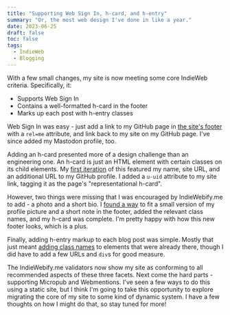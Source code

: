 ```yaml
---
title: "Supporting Web Sign In, h-card, and h-entry"
summary: "Or, the most web design I've done in like a year."
date: 2023-06-25
draft: false
toc: false
tags:
  - IndieWeb
  - Blogging
---
```

With a few small changes, my site is now meeting some core IndieWeb criteria.  Specifically, it:

* Supports Web Sign In
* Contains a well-formatted h-card in the footer
* Marks up each post with h-entry classes

Web Sign In was easy - just add a link to my GitHub page in [the site's footer](https://github.com/mleone10/blog/commit/c5bf5489c52aa9a1fc3a939e7e867ea6bc95e748#diff-600598ff82d9d72e642b72196d69d7311e20d4ff372c88b2c94021afa844408eR37) with a `rel=me` attribute, and link back to my site on my GitHub page.  I've since added my Mastodon profile, too.

Adding an h-card presented more of a design challenge than an engineering one.  An h-card is just an HTML element with certain classes on its child elements.  My [first iteration](https://github.com/mleone10/blog/commit/77bf619921ac5a60c1cac47db8f410e0d2146fb5#diff-600598ff82d9d72e642b72196d69d7311e20d4ff372c88b2c94021afa844408eR36) of this featured my name, site URL, and an additional URL to my GitHub profile.  I added a `u-uid` attribute to my site link, tagging it as the page's "representational h-card".

However, two things were missing that I was encouraged by IndieWebify.me to add - a photo and a short bio.  I [found a way](https://github.com/mleone10/blog/commit/c7efe8cd0e8e5ed99e0540267002c8fd3d88d19a) to fit a small version of my profile picture and a short note in the footer, added the relevant class names, and my h-card was complete.  I'm pretty happy with how this new footer looks, which is a plus.

Finally, adding h-entry markup to each blog post was simple.  Mostly that just meant [adding class names](https://github.com/mleone10/blog/commit/1be753e7750d1432f264229ee451e4ebf353186c) to elements that were already there, though I did have to add a few URLs and `div`s for good measure.

The IndieWebify.me validators now show my site as conforming to all recommended aspects of these three facets.  Next come the hard parts - supporting Micropub and Webmentions.  I've seen a few ways to do this using a static site, but I think I'm going to take this opportunity to explore migrating the core of my site to some kind of dynamic system.  I have a few thoughts on how I might do that, so stay tuned for more!
